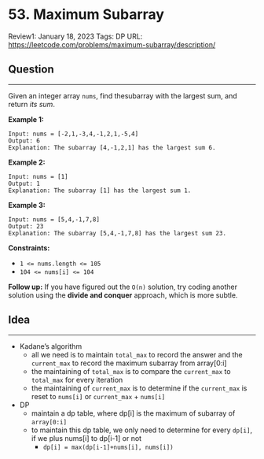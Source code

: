 # 53. Maximum Subarray

Review1: January 18, 2023
Tags: DP
URL: https://leetcode.com/problems/maximum-subarray/description/

## Question

---

Given an integer array `nums`, find thesubarray with the largest sum, and return *its sum*.

**Example 1:**

```
Input: nums = [-2,1,-3,4,-1,2,1,-5,4]
Output: 6
Explanation: The subarray [4,-1,2,1] has the largest sum 6.

```

**Example 2:**

```
Input: nums = [1]
Output: 1
Explanation: The subarray [1] has the largest sum 1.

```

**Example 3:**

```
Input: nums = [5,4,-1,7,8]
Output: 23
Explanation: The subarray [5,4,-1,7,8] has the largest sum 23.

```

**Constraints:**

- `1 <= nums.length <= 105`
- `104 <= nums[i] <= 104`

**Follow up:** If you have figured out the `O(n)` solution, try coding another solution using the **divide and conquer** approach, which is more subtle.

## Idea

---

- Kadane’s algorithm
    - all we need is to maintain `total_max` to record the answer and the `current_max` to record the maximum subarray from array[0:i]
    - the maintaining of `total_max` is to compare the `current_max` to `total_max` for every iteration
    - the maintaining of `current_max` is to determine if the `current_max` is reset to `nums[i]` or `current_max` + `nums[i]`
- DP
    - maintain a dp table, where dp[i] is the maximum of subarray of `array[0:i]`
    - to maintain this dp table, we only need to determine for every `dp[i]`, if we plus nums[i] to dp[i-1] or not
        - `dp[i] = max(dp[i-1]+nums[i], nums[i])`